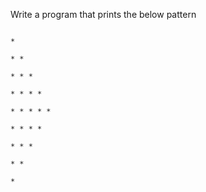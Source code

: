 Write a program that prints the below pattern
```

*

* *

* * *

* * * *

* * * * *

* * * *

* * *

* *

*
```
